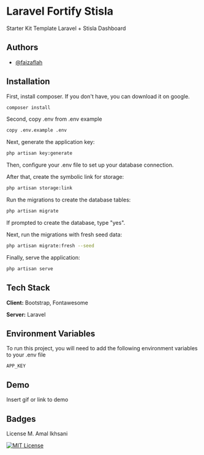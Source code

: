 # Laravel Fortify Stisla

Starter Kit Template Laravel + Stisla Dashboard

## Authors

-   [@faizaflah](https://github.com/Itsnotf)


## Installation

First, install composer. If you don't have, you can download it on google.

```bash
composer install
```

Second, copy .env from .env example

```bash
copy .env.example .env
```

Next, generate the application key:

```bash
php artisan key:generate
```

Then, configure your .env file to set up your database connection.

After that, create the symbolic link for storage:

```bash
php artisan storage:link
```

Run the migrations to create the database tables:

```bash
php artisan migrate
```

If prompted to create the database, type "yes".

Next, run the migrations with fresh seed data:

```bash
php artisan migrate:fresh --seed
```

Finally, serve the application:

```bash
php artisan serve
```

## Tech Stack

**Client:** Bootstrap, Fontawesome

**Server:** Laravel

## Environment Variables

To run this project, you will need to add the following environment variables to your .env file

`APP_KEY`

## Demo

Insert gif or link to demo

## Badges

License M. Amal Ikhsani

[![MIT License](https://img.shields.io/badge/License-MIT-green.svg)](https://github.com/amalkoding/laravel_fortify_stisla)
